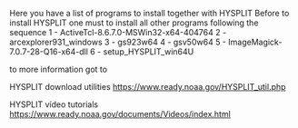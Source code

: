Here you have a list of programs to install together with HYSPLIT
Before to install HYSPLIT one must to install all other programs following the sequence
1 - ActiveTcl-8.6.7.0-MSWin32-x64-404764
2 - arcexplorer931_windows
3 - gs923w64
4 - gsv50w64
5 - ImageMagick-7.0.7-28-Q16-x64-dll
6 - setup_HYSPLIT_win64U

to more information got to 

HYSPLIT download utilities https://www.ready.noaa.gov/HYSPLIT_util.php

HYSPLIT vídeo tutorials 	 https://www.ready.noaa.gov/documents/Videos/index.html

